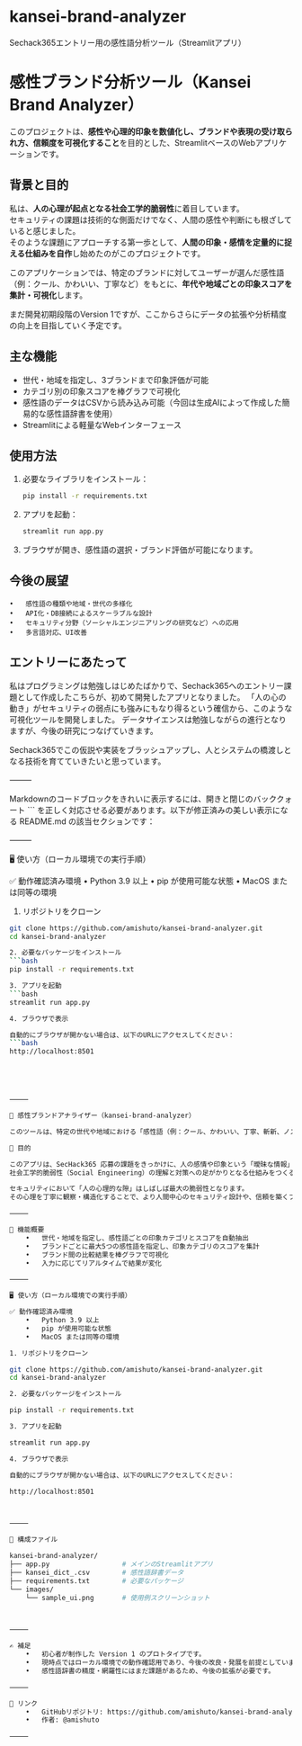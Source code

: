 # kansei-brand-analyzer
Sechack365エントリー用の感性語分析ツール（Streamlitアプリ）

# 感性ブランド分析ツール（Kansei Brand Analyzer）

このプロジェクトは、**感性や心理的印象を数値化し、ブランドや表現の受け取られ方、信頼度を可視化すること**を目的とした、StreamlitベースのWebアプリケーションです。

##  背景と目的

私は、**人の心理が起点となる社会工学的脆弱性**に着目しています。  
セキュリティの課題は技術的な側面だけでなく、人間の感性や判断にも根ざしていると感じました。  
そのような課題にアプローチする第一歩として、**人間の印象・感情を定量的に捉える仕組みを自作**し始めたのがこのプロジェクトです。

このアプリケーションでは、特定のブランドに対してユーザーが選んだ感性語（例：クール、かわいい、丁寧など）をもとに、**年代や地域ごとの印象スコアを集計・可視化**します。

まだ開発初期段階のVersion 1ですが、ここからさらにデータの拡張や分析精度の向上を目指していく予定です。

##  主な機能

- 世代・地域を指定し、3ブランドまで印象評価が可能
- カテゴリ別の印象スコアを棒グラフで可視化
- 感性語のデータはCSVから読み込み可能（今回は生成AIによって作成した簡易的な感性語辞書を使用）
- Streamlitによる軽量なWebインターフェース

##  使用方法

1. 必要なライブラリをインストール：
   ```bash
   pip install -r requirements.txt
   
2. アプリを起動：
    ```bash
   streamlit run app.py
   
3. ブラウザが開き、感性語の選択・ブランド評価が可能になります。

##  今後の展望
	•	感性語の種類や地域・世代の多様化
	•	API化・DB接続によるスケーラブルな設計
	•	セキュリティ分野（ソーシャルエンジニアリングの研究など）への応用
	•	多言語対応、UI改善

##  エントリーにあたって

私はプログラミングは勉強しはじめたばかりで、Sechack365へのエントリー課題として作成したこちらが、初めて開発したアプリとなりました。
「人の心の動き」がセキュリティの弱点にも強みにもなり得るという確信から、このような可視化ツールを開発しました。
データサイエンスは勉強しながらの進行となりますが、今後の研究につなげていきます。

Sechack365でこの仮説や実装をブラッシュアップし、人とシステムの橋渡しとなる技術を育てていきたいと思っています。




⸻

Markdownのコードブロックをきれいに表示するには、開きと閉じのバッククォート ``` を正しく対応させる必要があります。以下が修正済みの美しい表示になる README.md の該当セクションです：

⸻

🖥️ 使い方（ローカル環境での実行手順）

✅ 動作確認済み環境
	•	Python 3.9 以上
	•	pip が使用可能な状態
	•	MacOS または同等の環境

1. リポジトリをクローン
```bash
git clone https://github.com/amishuto/kansei-brand-analyzer.git
cd kansei-brand-analyzer

2. 必要なパッケージをインストール
```bash
pip install -r requirements.txt

3. アプリを起動
```bash
streamlit run app.py

4. ブラウザで表示

自動的にブラウザが開かない場合は、以下のURLにアクセスしてください：
```bash
http://localhost:8501





⸻

🌸 感性ブランドアナライザー（kansei-brand-analyzer）

このツールは、特定の世代や地域における「感性語（例：クール、かわいい、丁寧、斬新、ノスタルジック）」に対する心理的印象をスコア化し、ブランドごとの印象カテゴリを視覚的に比較することができる簡易アプリです。

🎯 目的

このアプリは、SecHack365 応募の課題をきっかけに、人の感情や印象という「曖昧な情報」を数値化・可視化することで、
社会工学的脆弱性（Social Engineering）の理解と対策への足がかりとなる仕組みをつくる第一歩として制作しました。

セキュリティにおいて「人の心理的な隙」はしばしば最大の脆弱性となります。
その心理を丁寧に観察・構造化することで、より人間中心のセキュリティ設計や、信頼を築くブランドコミュニケーションへの応用が期待できます。

⸻

🔧 機能概要
	•	世代・地域を指定し、感性語ごとの印象カテゴリとスコアを自動抽出
	•	ブランドごとに最大5つの感性語を指定し、印象カテゴリのスコアを集計
	•	ブランド間の比較結果を棒グラフで可視化
	•	入力に応じてリアルタイムで結果が変化

⸻

🖥️ 使い方（ローカル環境での実行手順）

✅ 動作確認済み環境
	•	Python 3.9 以上
	•	pip が使用可能な状態
	•	MacOS または同等の環境

1. リポジトリをクローン

git clone https://github.com/amishuto/kansei-brand-analyzer.git
cd kansei-brand-analyzer

2. 必要なパッケージをインストール

pip install -r requirements.txt

3. アプリを起動

streamlit run app.py

4. ブラウザで表示

自動的にブラウザが開かない場合は、以下のURLにアクセスしてください：

http://localhost:8501



⸻

📂 構成ファイル

kansei-brand-analyzer/
├── app.py                  # メインのStreamlitアプリ
├── kansei_dict_.csv        # 感性語辞書データ
├── requirements.txt        # 必要なパッケージ
└── images/
    └── sample_ui.png       # 使用例スクリーンショット



⸻

✍️ 補足
	•	初心者が制作した Version 1 のプロトタイプです。
	•	現時点ではローカル環境での動作確認用であり、今後の改良・発展を前提としています。
	•	感性語辞書の精度・網羅性にはまだ課題があるため、今後の拡張が必要です。

⸻

🔗 リンク
	•	GitHubリポジトリ: https://github.com/amishuto/kansei-brand-analyzer
	•	作者: @amishuto

⸻
